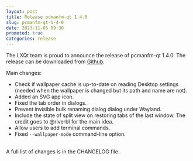 ```yaml
---
layout: post
title: Release pcmanfm-qt 1.4.0
slug: pcmanfm-qt-1-4-0
date: 2023-11-05 09:30
promoted: true
categories: release
---
```


The LXQt team is proud to announce the release of pcmanfm-qt 1.4.0.
The release can be downloaded from [Github](https://github.com/lxqt/pcmanfm-qt/releases).

Main changes:

 * Check if wallpaper cache is up-to-date on reading Desktop settings (needed when the wallpaper is changed but its path and name are not).
 * Added an SVG app icon.
 * Fixed the tab order in dialogs.
 * Prevent invisible bulk renaming dialog dialog under Wayland.
 * Include the state of split view on restoring tabs of the last window. The credit goes to @riverbl for the main idea.
 * Allow users to add terminal commands.
 * Fixed `--wallpaper-mode` command-line option.

<br/>
A full list of changes is in the CHANGELOG file.
<br/>
